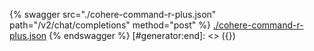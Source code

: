 [#generator:start]: <> ({ "template": "openapi" })
{% swagger src="./cohere-command-r-plus.json" path="/v2/chat/completions" method="post" %}
[./cohere-command-r-plus.json](./cohere-command-r-plus.json)
{% endswagger %}
[#generator:end]: <> ({})